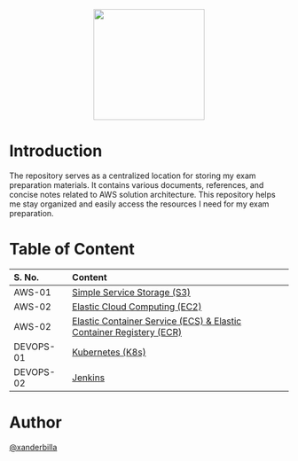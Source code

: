 <center>
<img src='https://i.pinimg.com/originals/4a/41/7d/4a417d1f8cab870d4e93498ae1ae2d21.png' height=200/>
</center>

# Introduction

The repository serves as a centralized location for storing my exam preparation materials. It contains various documents, references, and concise notes related to AWS solution architecture. This repository helps me stay organized and easily access the resources I need for my exam preparation.

# Table of Content

|S. No.  | Content    | 
|:-------| :----------- | 
| AWS-01 | [Simple Service Storage (S3)](https://github.com/xanderbilla/ExamPrep-AWS/blob/main/__Docs/S3/Index.md)|
| AWS-02 | [Elastic Cloud Computing (EC2)](https://github.com/xanderbilla/ExamPrep-AWS/blob/main/__Docs/EC2/index.md)|
| AWS-02 | [Elastic Container Service (ECS) & Elastic Container Registery (ECR)](https://github.com/xanderbilla/ExamPrep-AWS/blob/main/__Docs/ECS-ECR/Index.md)|
|DEVOPS-01| [Kubernetes (K8s)](https://github.com/xanderbilla/ExamPrep-AWS/blob/main/__Docs/K8s/index.md)|
|DEVOPS-02| [Jenkins](https://github.com/xanderbilla/ExamPrep-AWS/blob/main/__Docs/Jenkins/index.md)|

# Author

[@xanderbilla](https://github.com/xanderbilla)